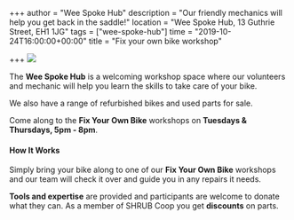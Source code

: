 +++
author = "Wee Spoke Hub"
description = "Our friendly mechanics will help you get back in the saddle!"
location = "Wee Spoke Hub, 13 Guthrie Street, EH1 1JG"
tags = ["wee-spoke-hub"]
time = "2019-10-24T16:00:00+00:00"
title = "Fix your own bike workshop"

+++
![](https://res.cloudinary.com/shrub-co-op/image/upload/v1568757089/shrubcoop.org/media/Wee_Spoke_Hub_FB_event_banner_yydsig.png)

The **Wee Spoke Hub** is a welcoming workshop space where our volunteers and mechanic will help you learn the skills to take care of your bike.

We also have a range of refurbished bikes and used parts for sale.

Come along to the **Fix Your Own Bike** workshops on **Tuesdays & Thursdays, 5pm - 8pm**.

#### **How It Works**

Simply bring your bike along to one of our **Fix Your Own Bike** workshops and our team will check it over and guide you in any repairs it needs.

**Tools and expertise** are provided and participants are welcome to donate what they can. As a member of SHRUB Coop you get **discounts** on parts.
